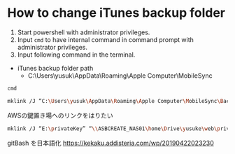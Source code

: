 # How to change iTunes backup folder

1. Start powershell with administrator privileges.
2. Input ```cmd``` to have internal command in command prompt with administrator privileges.
3. Input following command in the terminal.

- iTunes backup folder path
  - C:\Users\yusuk\AppData\Roaming\Apple Computer\MobileSync

```bash
cmd

mklink /J “C:\Users\yusuk\AppData\Roaming\Apple Computer\MobileSync\Backup” “F:\iTunes\MobileSync\Backup”
```

AWSの鍵置き場へのリンクをはりたい
```bash
mklink /J “E:\privateKey” “\\ASBCREATE_NAS01\home\Drive\yusuke\web\privateKey”
```

gitBash を日本語化
https://kekaku.addisteria.com/wp/20190422023230